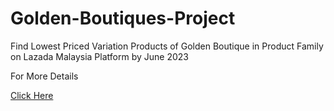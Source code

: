 # Golden-Boutiques-Project
Find Lowest Priced Variation Products of Golden Boutique in Product Family on Lazada Malaysia Platform by June 2023

For More Details 

[Click Here](https://docs.google.com/spreadsheets/d/1IDEG6phC6_5HwXfHwsYvU866TAWmXVVU/edit?usp=sharing&ouid=101876597748059596946&rtpof=true&sd=true)
